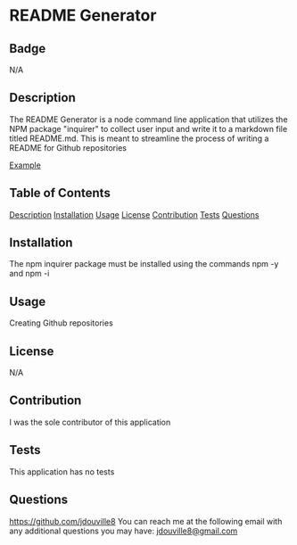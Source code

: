 # README Generator

## Badge

N/A

## Description

The README Generator is a node command line application that utilizes the NPM package "inquirer" to collect user input and write it to a markdown file titled README.md. This is meant to streamline the process of writing a README for Github repositories

[Example](Develop/images/ScreenShot.png)

## Table of Contents

[Description](#Description)
[Installation](#Installation)
[Usage](#Usage)
[License](#License)
[Contribution](#Contribution)
[Tests](#Tests)
[Questions](#Questions)

## Installation

The npm inquirer package must be installed using the commands npm -y and npm -i

## Usage

Creating Github repositories

## License

N/A

## Contribution

I was the sole contributor of this application

## Tests

This application has no tests

## Questions

https://github.com/jdouville8
You can reach me at the following email with any additional questions you may have: jdouville8@gmail.com
